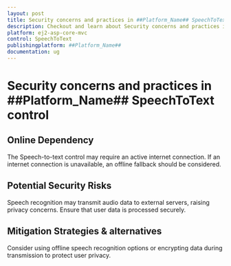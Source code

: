 ```yaml
---
layout: post
title: Security concerns and practices in ##Platform_Name## SpeechToText Control | Syncfusion
description: Checkout and learn about Security concerns and practices in ##Platform_Name## SpeechToText control of Syncfusion Essential JS 2 and more.
platform: ej2-asp-core-mvc
control: SpeechToText
publishingplatform: ##Platform_Name##
documentation: ug
---
```


# Security concerns and practices in ##Platform_Name## SpeechToText control

## Online Dependency

The Speech-to-text control may require an active internet connection. If an internet connection is unavailable, an offline fallback should be considered.

## Potential Security Risks

Speech recognition may transmit audio data to external servers, raising privacy concerns. Ensure that user data is processed securely.

## Mitigation Strategies & alternatives

Consider using offline speech recognition options or encrypting data during transmission to protect user privacy.
